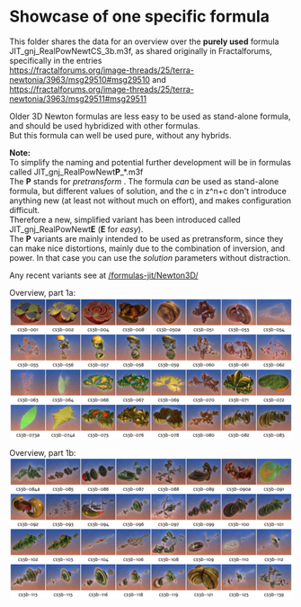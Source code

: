 # Showcase of one specific formula

This folder shares the data for an overview over the **purely used** formula JIT_gnj_RealPowNewtCS_3b.m3f, as shared originally in Fractalforums, specifically in the entries   
https://fractalforums.org/image-threads/25/terra-newtonia/3963/msg29510#msg29510 and   
https://fractalforums.org/image-threads/25/terra-newtonia/3963/msg29511#msg29511   
   
Older 3D Newton formulas are less easy to be used as stand-alone formula, and should be used hybridized with other formulas.   
But this formula can well be used pure, without any hybrids.   
   
**Note:**    
To simplify the naming and potential further development will be in formulas called JIT_gnj_RealPowNewt**P**\_\*.m3f   
The **P** stands for _pretransform_ . The formula _can_ be used as stand-alone formula, but different values of solution, and the c in z^n+c don't introduce anything new (at least not without much on effort), and makes configuration difficult.   
Therefore a new, simplified variant has been introduced called JIT_gnj_RealPowNewt**E** (**E** for _easy_).   
The **P** variants are mainly intended to be used as pretransform, since they can make nice distortions, mainly due to the combination of inversion, and power. In that case you can use the _solution_ parameters without distraction.   
   
Any recent variants see at [/formulas-jit/Newton3D/](/formulas-jit/Newton3D/)   
   
Overview, part 1a:   
![Sample 1](./cs3b-samples-1a/JIT_gnj_RealPowNewtCS_3b-matrix01a.jpg)   
   
Overview, part 1b:   
![Sample 2](./cs3b-samples-1b/JIT_gnj_RealPowNewtCS_3b-matrix01b.jpg)   
